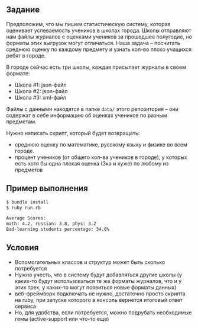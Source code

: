 ## Задание
Предположим, что мы пишем статистическую систему, которая оценивает успеваемость учеников в школах города. Школы отправляют нам файлы журналов с оценками учеников за прошедшее полугодие, но форматы этих выгрузок могут отличаться.
Наша задача – посчитать среднюю оценку по каждому предмету и узнать кол-во плохо учащихся ребят в городе.

В городе сейчас есть три школы, каждая присылает журналы в своем формате:
- Школа #1: json-файл
- Школа #2: json-файл
- Школа #3: xml-файл

Файлы с данными находятся в папке `data/` этого репозитория – они содержат в себе информацию об оценках учеников по разным предметам.

Нужно написать скрипт, который будет возвращать:
- среднюю оценку по математике, русскому языку и физике во всем городе.
- процент учеников (от общего кол-ва учеников в городе), у которых есть хотя бы одна плохая оценка (3ка и хуже) по любому из предметов

## Пример выполнения
```sh
$ bundle install
$ ruby run.rb

Average Scores:
math: 4.2, russian: 3.8, phys: 3.2
Bad-learning students percentage: 34.6%
```

## Условия
- Вспомогательных классов и структур может быть сколько потребуется
- Нужно учесть, что в систему будут добавляться другие школы (у каких-то будут использоваться те же форматы журналов, что и у этих трех, у каких-то могут появиться новые форматы данных)
- веб-фреймворк подключать не нужно, достаточно просто скрипта на ruby, при запуске которого в консоль вернется итоговый ответ сервиса
- Но, для удобства, если потребуется, можно подрубать необходимые гемы (active-support или что-то еще)

